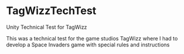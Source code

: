 # TagWizzTechTest
Unity Technical Test for TagWizz

This was a technical test for the game studios TagWizz where I had to develop a Space Invaders game with special rules and instructions